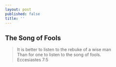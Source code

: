```yaml
---
layout: post
published: false
title: ''
---
```

## The Song of Fools

> It is better to listen to the rebuke of a wise man  
> Than for one to listen to the song of fools.  
> Eccesiastes 7:5


